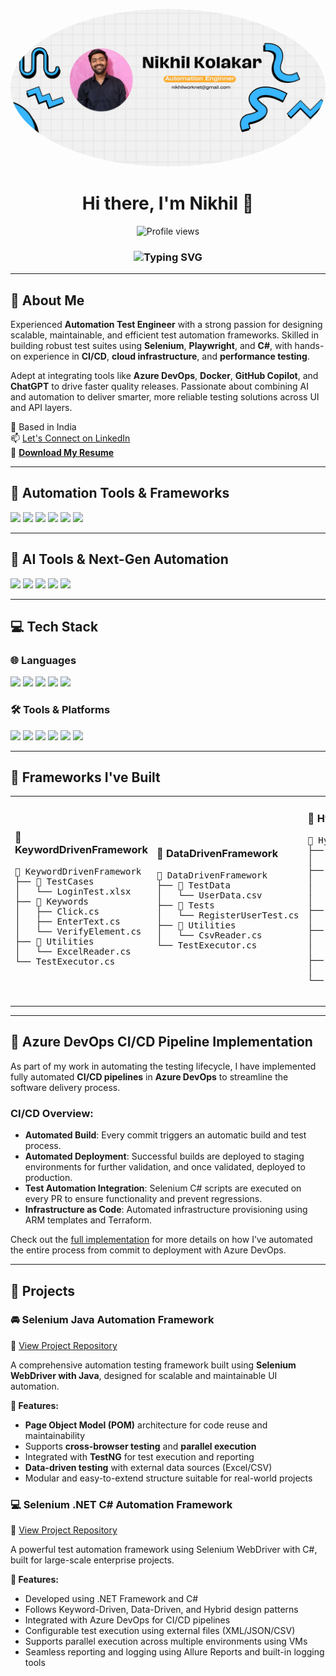 <!-- Header Section -->

<p align="center">
  <img src="https://github.com/NikhilKolapkar/NikhilKolapkar/blob/19bb08f86002124424a4c0c8c16bd175edee3811/NIKHIL%20KOLAPKAR.png" alt="Nikhil Kolapkar" width="1280" style="border-radius: 50%;" />
</p>

<h1 align="center">Hi there, I'm Nikhil 👋</h1>
<p align="center">
  <img src="https://komarev.com/ghpvc/?username=NikhilKolapkar&label=Profile%20views&color=0e75b6&style=flat" alt="Profile views" />
</p>

<h3 align="center">
  <img src="https://readme-typing-svg.demolab.com?font=Fira+Code&size=22&pause=1000&color=36BCF7&center=true&vCenter=true&width=600&lines=Automation+Test+Engineer+%7C+C%23+%7C+Selenium+%7C+Playwright+%7C+CI%2FCD+%7C+AI+in+Testing" alt="Typing SVG" />
</h3>

---

## 💫 About Me

Experienced **Automation Test Engineer** with a strong passion for designing scalable, maintainable, and efficient test automation frameworks. Skilled in building robust test suites using **Selenium**, **Playwright**, and **C#**, with hands-on experience in **CI/CD**, **cloud infrastructure**, and **performance testing**.

Adept at integrating tools like **Azure DevOps**, **Docker**, **GitHub Copilot**, and **ChatGPT** to drive faster quality releases. Passionate about combining AI and automation to deliver smarter, more reliable testing solutions across UI and API layers.

📍 Based in India  
📫 [Let's Connect on LinkedIn](https://www.linkedin.com/in/nikhilkolapkar/)  
📄 [**Download My Resume**](https://github.com/NikhilKolapkar/NikhilKolapkar/blob/6532460ba35abcae4d5fbdc0efdac2db234b52e4/Nikhil%20Kolapkar.pdf)

---

## 🧪 Automation Tools & Frameworks

<p align="left">
  <img src="https://img.shields.io/badge/selenium-%23009639.svg?style=for-the-badge&logo=selenium&logoColor=white"/>
  <img src="https://img.shields.io/badge/testng-%23FF6C37.svg?style=for-the-badge&logo=testng&logoColor=white"/>
  <img src="https://img.shields.io/badge/cucumber-%23327A4F.svg?style=for-the-badge&logo=cucumber&logoColor=white"/>
  <img src="https://img.shields.io/badge/playwright-%23121011.svg?style=for-the-badge&logo=playwright&logoColor=green"/>
  <img src="https://img.shields.io/badge/postman-%23FF6C37.svg?style=for-the-badge&logo=postman&logoColor=white"/>
  <img src="https://img.shields.io/badge/rest%20assured-00C7B7?style=for-the-badge&logo=swagger&logoColor=white"/>
</p>

---

## 🧠 AI Tools & Next-Gen Automation

<p align="left">
  <img src="https://img.shields.io/badge/ChatGPT-00A67E?style=for-the-badge&logo=openai&logoColor=white"/>
  <img src="https://img.shields.io/badge/GitHub%20Copilot-22272E?style=for-the-badge&logo=github&logoColor=white"/>
  <img src="https://img.shields.io/badge/k6-%23000000.svg?style=for-the-badge&logo=k6&logoColor=white"/>
  <img src="https://img.shields.io/badge/apache%20jmeter-D22128?style=for-the-badge&logo=apachejmeter&logoColor=white"/>
  <img src="https://img.shields.io/badge/Allure%20Reports-%235C2D91.svg?style=for-the-badge"/>
</p>

---

## 💻 Tech Stack

### 🌐 Languages

<p align="left">
  <img src="https://img.shields.io/badge/c%23-%23239120.svg?style=for-the-badge&logo=csharp&logoColor=white"/>
  <img src="https://img.shields.io/badge/java-%23ED8B00.svg?style=for-the-badge&logo=openjdk&logoColor=white"/>
  <img src="https://img.shields.io/badge/javascript-%23323330.svg?style=for-the-badge&logo=javascript&logoColor=%23F7DF1E"/>
  <img src="https://img.shields.io/badge/html5-%23E34F26.svg?style=for-the-badge&logo=html5&logoColor=white"/>
  <img src="https://img.shields.io/badge/.NET-5C2D91?style=for-the-badge&logo=.net&logoColor=white"/>
</p>

### 🛠 Tools & Platforms

<p align="left">
  <img src="https://img.shields.io/badge/azure%20devops-%230072C6.svg?style=for-the-badge&logo=azuredevops&logoColor=white"/>
  <img src="https://img.shields.io/badge/docker-%230db7ed.svg?style=for-the-badge&logo=docker&logoColor=white"/>
  <img src="https://img.shields.io/badge/jira-%230A0FFF.svg?style=for-the-badge&logo=jira&logoColor=white"/>
  <img src="https://img.shields.io/badge/github-%23121011.svg?style=for-the-badge&logo=github&logoColor=white"/>
  <img src="https://img.shields.io/badge/maven-%23C71A36.svg?style=for-the-badge&logo=apachemaven&logoColor=white"/>
  <img src="https://img.shields.io/badge/sqlite-%2307405e.svg?style=for-the-badge&logo=sqlite&logoColor=white"/>
</p>

---

## 🧱 Frameworks I've Built

<table>
  <tr>
    <td>
      <h3>📁 KeywordDrivenFramework</h3>
      <pre>
📁 KeywordDrivenFramework
├── 📁 TestCases
│   └── LoginTest.xlsx
├── 📁 Keywords
│   ├── Click.cs
│   ├── EnterText.cs
│   └── VerifyElement.cs
├── 📁 Utilities
│   └── ExcelReader.cs
└── TestExecutor.cs
      </pre>
    </td>
    <td>
      <h3>📁 DataDrivenFramework</h3>
      <pre>
📁 DataDrivenFramework
├── 📁 TestData
│   └── UserData.csv
├── 📁 Tests
│   └── RegisterUserTest.cs
├── 📁 Utilities
│   └── CsvReader.cs
└── TestExecutor.cs
      </pre>
    </td>
    <td>
      <h3>📁 HybridFramework</h3>
      <pre>
📁 HybridFramework
├── 📁 TestCases
│   └── AddUserTest.xlsx
├── 📁 Keywords
│   ├── Click.cs
│   ├── EnterText.cs
│   └── VerifyElement.cs
├── 📁 TestData
│   └── Users.csv
├── 📁 Utilities
│   ├── CsvReader.cs
│   └── ExcelReader.cs
├── 📁 Config
│   └── config.json
└── HybridExecutor.cs
      </pre>
    </td>
  </tr>
</table>

---

## 🚀 Azure DevOps CI/CD Pipeline Implementation

As part of my work in automating the testing lifecycle, I have implemented fully automated **CI/CD pipelines** in **Azure DevOps** to streamline the software delivery process.

### CI/CD Overview:
- **Automated Build**: Every commit triggers an automatic build and test process.
- **Automated Deployment**: Successful builds are deployed to staging environments for further validation, and once validated, deployed to production.
- **Test Automation Integration**: Selenium C# scripts are executed on every PR to ensure functionality and prevent regressions.
- **Infrastructure as Code**: Automated infrastructure provisioning using ARM templates and Terraform.

Check out the [full implementation](link-to-repository) for more details on how I’ve automated the entire process from commit to deployment with Azure DevOps.

---

## 📂 Projects

### 🚘 Selenium Java Automation Framework

🔗 [View Project Repository](https://github.com/NikhilKolapkar/Selenium_Java_Automation/tree/main)

A comprehensive automation testing framework built using **Selenium WebDriver with Java**, designed for scalable and maintainable UI automation.  

**🔧 Features:**
- **Page Object Model (POM)** architecture for code reuse and maintainability  
- Supports **cross-browser testing** and **parallel execution**  
- Integrated with **TestNG** for test execution and reporting  
- **Data-driven testing** with external data sources (Excel/CSV)  
- Modular and easy-to-extend structure suitable for real-world projects

### 💻 Selenium .NET C# Automation Framework
🔗 [View Project Repository](https://github.com/NikhilKolapkar/.NetFramework.git)

A powerful test automation framework using Selenium WebDriver with C#, built for large-scale enterprise projects.

**🔧 Features:**

- Developed using .NET Framework and C#
- Follows Keyword-Driven, Data-Driven, and Hybrid design patterns
- Integrated with Azure DevOps for CI/CD pipelines
- Configurable test execution using external files (XML/JSON/CSV)
- Supports parallel execution across multiple environments using VMs
- Seamless reporting and logging using Allure Reports and built-in logging tools

